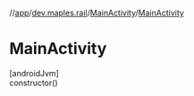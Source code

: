 //[app](../../../index.md)/[dev.maples.rail](../index.md)/[MainActivity](index.md)/[MainActivity](-main-activity.md)

# MainActivity

[androidJvm]\
constructor()
